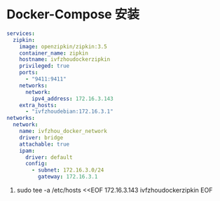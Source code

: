 # Docker-Compose 安装

```yml
services:
  zipkin:
    image: openzipkin/zipkin:3.5
    container_name: zipkin
    hostname: ivfzhoudockerzipkin
    privileged: true
    ports:
      - "9411:9411"
    networks:
      network:
        ipv4_address: 172.16.3.143
    extra_hosts:
      - "ivfzhoudebian:172.16.3.1"
networks:
  network:
    name: ivfzhou_docker_network
    driver: bridge
    attachable: true
    ipam:
      driver: default
      config:
        - subnet: 172.16.3.0/24
          gateway: 172.16.3.1
```
1. sudo tee -a /etc/hosts <<EOF
   172.16.3.143 ivfzhoudockerzipkin
   EOF